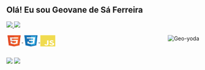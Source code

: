 ## Olá! Eu sou Geovane de Sá Ferreira
 <div>
  <a href="https://github.com/geovane-portfolio">
  <img height="180em" src="https://github-readme-stats.vercel.app/api?username=geovane-portfolio&show_icons=true&theme=dracula&include_all_commits=true&count_private=true"/>
  <img height="180em" src="https://github-readme-stats.vercel.app/api/top-langs/?username=geovane-portfolio&layout=compact&langs_count=16&theme=dracula"/>
</div>
 
<div style="display: inline_block"><br>
  <img align="center" alt="Geo-HTML" height="30" width="40" src="https://raw.githubusercontent.com/devicons/devicon/master/icons/html5/html5-original.svg">
  <img align="center" alt="Geo-CSS" height="30" width="40" src="https://raw.githubusercontent.com/devicons/devicon/master/icons/css3/css3-original.svg">
  <img align="center" alt="Geo-Js" height="30" width="40" src="https://raw.githubusercontent.com/devicons/devicon/master/icons/javascript/javascript-plain.svg">
  <img align="right" alt="Geo-yoda" src="https://scontent.xx.fbcdn.net/v/t39.1997-6/s168x128/117220756_835549687218638_8416221603979941970_n.png?_nc_cat=105&ccb=1-3&_nc_sid=0572db&_nc_eui2=AeHL7DBeqi1sl8fZfjT6yj3220eyxRODAcfbR7LFE4MBxxu6VhZu8lLVdh2ydqsUHJ0HwRuNakpfMRrROYxkf5sT&_nc_ohc=CJyNDXogltMAX-hjwvf&_nc_ad=z-m&_nc_cid=0&_nc_ht=scontent.xx&tp=30&oh=cca8efd70a1a3a323947264a8d37ac2b&oe=60E564FE">
</div>

##
 
<div>
<a href = "mailto: geovane.portfolio@gmail.com"><img src="https://img.shields.io/badge/Gmail-D14836?style=for-the-badge&logo=gmail&logoColor=white" target="_blank"></a>
<a href="https://www.linkedin.com/in/geovanedsf" target="_blank"><img src="https://img.shields.io/badge/-LinkedIn-%230077B5?style=for-the-badge&logo=linkedin&logoColor=white" target="_blank"></a>
</div>
